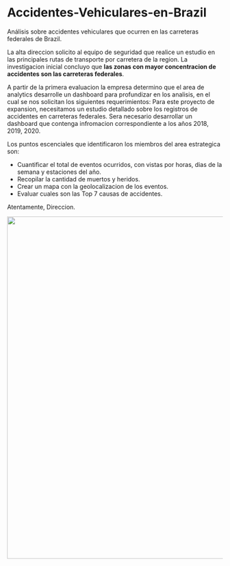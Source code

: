 # Accidentes-Vehiculares-en-Brazil
Análisis sobre accidentes vehiculares que ocurren en las carreteras federales de Brazil.

La alta direccion solicito al equipo de seguridad que realice un estudio en las principales rutas de transporte por carretera de la region. La investigacion inicial concluyo que **las zonas con mayor concentracion de accidentes son las carreteras federales**.

A partir de la primera evaluacion la empresa determino que el area de analytics desarrolle un dashboard para profundizar en los analisis, en el cual se nos solicitan los siguientes requerimientos:
Para este proyecto de expansion, necesitamos un estudio detallado sobre los registros de accidentes en carreteras federales. Sera necesario desarrollar un dashboard que contenga infromacion correspondiente a los años 2018, 2019, 2020.

Los puntos escenciales que identificaron los miembros del area estrategica son:
- Cuantificar el total de eventos ocurridos, con vistas por horas, dias de la semana y estaciones del año.
- Recopilar la cantidad de muertos y heridos.
- Crear un mapa con la geolocalizacion de los eventos.
- Evaluar cuales son las Top 7 causas de accidentes.

Atentamente,
Direccion.

<img src="https://imgur.com/dqIOy2h.png" width = "800" >
